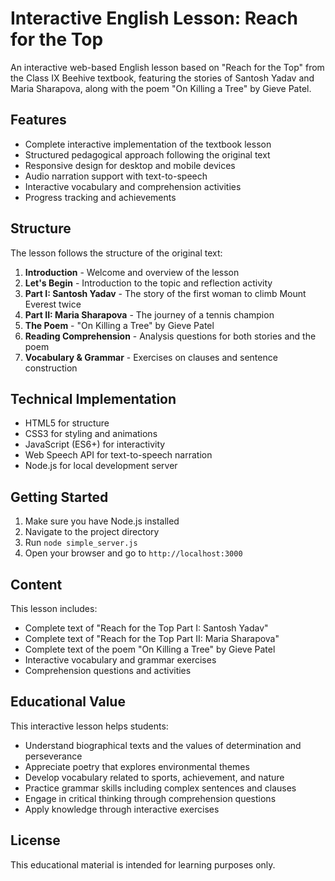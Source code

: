 # Interactive English Lesson: Reach for the Top

An interactive web-based English lesson based on "Reach for the Top" from the Class IX Beehive textbook, featuring the stories of Santosh Yadav and Maria Sharapova, along with the poem "On Killing a Tree" by Gieve Patel.

## Features

- Complete interactive implementation of the textbook lesson
- Structured pedagogical approach following the original text
- Responsive design for desktop and mobile devices
- Audio narration support with text-to-speech
- Interactive vocabulary and comprehension activities
- Progress tracking and achievements

## Structure

The lesson follows the structure of the original text:

1. **Introduction** - Welcome and overview of the lesson
2. **Let's Begin** - Introduction to the topic and reflection activity
3. **Part I: Santosh Yadav** - The story of the first woman to climb Mount Everest twice
4. **Part II: Maria Sharapova** - The journey of a tennis champion
5. **The Poem** - "On Killing a Tree" by Gieve Patel
6. **Reading Comprehension** - Analysis questions for both stories and the poem
7. **Vocabulary & Grammar** - Exercises on clauses and sentence construction

## Technical Implementation

- HTML5 for structure
- CSS3 for styling and animations
- JavaScript (ES6+) for interactivity
- Web Speech API for text-to-speech narration
- Node.js for local development server

## Getting Started

1. Make sure you have Node.js installed
2. Navigate to the project directory
3. Run `node simple_server.js`
4. Open your browser and go to `http://localhost:3000`

## Content

This lesson includes:

- Complete text of "Reach for the Top Part I: Santosh Yadav"
- Complete text of "Reach for the Top Part II: Maria Sharapova"
- Complete text of the poem "On Killing a Tree" by Gieve Patel
- Interactive vocabulary and grammar exercises
- Comprehension questions and activities

## Educational Value

This interactive lesson helps students:

- Understand biographical texts and the values of determination and perseverance
- Appreciate poetry that explores environmental themes
- Develop vocabulary related to sports, achievement, and nature
- Practice grammar skills including complex sentences and clauses
- Engage in critical thinking through comprehension questions
- Apply knowledge through interactive exercises

## License

This educational material is intended for learning purposes only.
